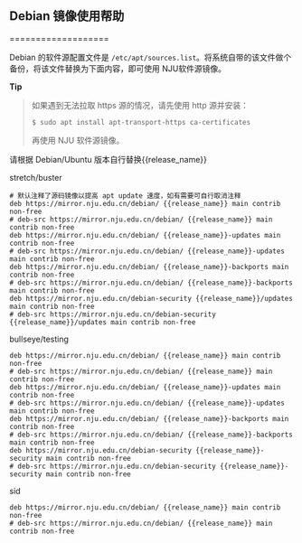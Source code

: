 
## Debian 镜像使用帮助
===================

Debian 的软件源配置文件是
`/etc/apt/sources.list`。将系统自带的该文件做个备份，将该文件替换为下面内容，即可使用
NJU软件源镜像。

**Tip**
>如果遇到无法拉取 https 源的情况，请先使用 http 源并安装：
>
>```
>$ sudo apt install apt-transport-https ca-certificates
>```
>
>再使用 NJU 软件源镜像。

请根据 Debian/Ubuntu 版本自行替换{{release_name}}

stretch/buster
```
# 默认注释了源码镜像以提高 apt update 速度，如有需要可自行取消注释
deb https://mirror.nju.edu.cn/debian/ {{release_name}} main contrib non-free
# deb-src https://mirror.nju.edu.cn/debian/ {{release_name}} main contrib non-free
deb https://mirror.nju.edu.cn/debian/ {{release_name}}-updates main contrib non-free
# deb-src https://mirror.nju.edu.cn/debian/ {{release_name}}-updates main contrib non-free
deb https://mirror.nju.edu.cn/debian/ {{release_name}}-backports main contrib non-free
# deb-src https://mirror.nju.edu.cn/debian/ {{release_name}}-backports main contrib non-free
deb https://mirror.nju.edu.cn/debian-security {{release_name}}/updates main contrib non-free
# deb-src https://mirror.nju.edu.cn/debian-security {{release_name}}/updates main contrib non-free
```

bullseye/testing
```
deb https://mirror.nju.edu.cn/debian/ {{release_name}} main contrib non-free
# deb-src https://mirror.nju.edu.cn/debian/ {{release_name}} main contrib non-free
deb https://mirror.nju.edu.cn/debian/ {{release_name}}-updates main contrib non-free
# deb-src https://mirror.nju.edu.cn/debian/ {{release_name}}-updates main contrib non-free
deb https://mirror.nju.edu.cn/debian/ {{release_name}}-backports main contrib non-free
# deb-src https://mirror.nju.edu.cn/debian/ {{release_name}}-backports main contrib non-free
deb https://mirror.nju.edu.cn/debian-security {{release_name}}-security main contrib non-free
# deb-src https://mirror.nju.edu.cn/debian-security {{release_name}}-security main contrib non-free
```

sid
```
deb https://mirror.nju.edu.cn/debian/ {{release_name}} main contrib non-free
# deb-src https://mirror.nju.edu.cn/debian/ {{release_name}} main contrib non-free
```
